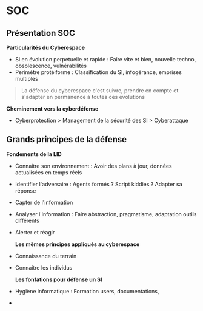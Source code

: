 # SOC

## Présentation SOC
**Particularités du Cyberespace**
- Si en évolution perpetuelle et rapide : Faire vite et bien, nouvelle techno, obsolescence, vulnérabilités 
- Perimètre protéiforme : Classification du SI, infogérance, emprises multiples
> La défense du cyberespace c'est suivre, prendre en compte et s'adapter en permanence à toutes ces évolutions

**Cheminement vers la cyberdéfense**
- Cyberprotection > Management de la sécurité des SI > Cyberattaque

## Grands principes de la défense
**Fondements de la LID**
- Connaitre son environnement : Avoir des plans à jour, données actualisées en temps réels
- Identifier l'adversaire : Agents formés ? Script kiddies ? Adapter sa réponse
- Capter de l'information
- Analyser l'information : Faire abstraction, pragmatisme, adaptation outils différents
- Alerter et réagir

  **Les mêmes principes appliqués au cyberespace**
- Connaissance du terrain
- Connaitre les individus

  **Les fonfations pour défense un SI**
- Hygiène informatique : Formation users, documentations, 
- 
